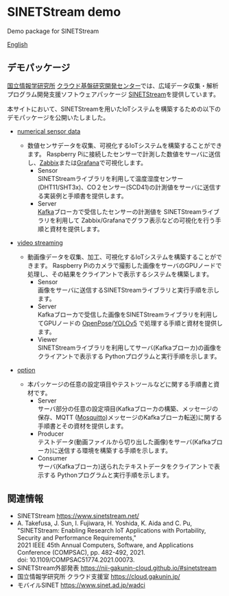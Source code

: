 # SINETStream demo

Demo package for SINETStream

[English](README.en.md)

## デモパッケージ

[国立情報学研究所](https://www.nii.ac.jp/) [クラウド基盤研究開発センター](https://www.nii.ac.jp/research/centers/ccrd/)では、広域データ収集・解析プログラム開発支援ソフトウェアパッケージ [SINETStream](https://www.sinetstream.net/)を提供しています。

本サイトにおいて、SINETStreamを用いたIoTシステムを構築するための以下のデモパッケージを公開いたしました。

* [numerical sensor data](NumericalSensorData/README.md)
  * 数値センサデータを収集、可視化するIoTシステムを構築することができます。
  Raspberry Piに接続したセンサーで計測した数値をサーバに送信し、[Zabbix](https://www.zabbix.com/)または[Grafana](https://grafana.com/grafana/)で可視化します。
    * Sensor<br>
    SINETStreamライブラリを利用して温度湿度センサー(DHT11/SHT3x)、CO２センサー(SCD41)の計測値をサーバに送信する実装例と手順書を提供します。
    * Server<br>
    [Kafka](https://kafka.apache.org/)ブローカで受信したセンサーの計測値を SINETStreamライブラリを利用して Zabbix/Grafanaでグラフ表示などの可視化を行う手順と資材を提供します。

* [video streaming](VideoStreaming/README.md)
  * 動画像データを収集、加工、可視化するIoTシステムを構築することができます。
  Raspberry Piのカメラで撮影した画像をサーバのGPUノードで処理し、その結果をクライアントで表示するシステムを構築します。
    * Sensor<br>
    画像をサーバに送信するSINETStreamライブラリと実行手順を示します。
    * Server<br>
    Kafkaブローカで受信した画像をSINETStreamライブラリを利用してGPUノードの [OpenPose](https://github.com/CMU-Perceptual-Computing-Lab/openpose)/[YOLOv5](https://docs.ultralytics.com/) で処理する手順と資材を提供します。
    * Viewer<br>
    SINETStreamライブラリを利用してサーバ(Kafkaブローカ)の画像をクライアントで表示する Pythonプログラムと実行手順を示します。

* [option](option/README.md)
  * 本パッケージの任意の設定項目やテストツールなどに関する手順書と資材です。
    * Server<br>
    サーバ部分の任意の設定項目(Kafkaブローカの構築、メッセージの保存、MQTT ([Mosquitto](https://mosquitto.org/))メッセージのKafkaブローカ転送)に関する手順書とその資材を提供します。
    * Producer<br>
    テストデータ(動画ファイルから切り出した画像)をサーバ(Kafkaブローカ)に送信する環境を構築する手順を示します。
    * Consumer<br>
    サーバ(Kafkaブローカ)送られたテキストデータをクライアントで表示する Pythonプログラムと実行手順を示します。

## 関連情報
- SINETStream https://www.sinetstream.net/ <br>
- A. Takefusa, J. Sun, I. Fujiwara, H. Yoshida, K. Aida and C. Pu, <br>
"SINETStream: Enabling Research IoT Applications with Portability, Security and Performance Requirements," <br>
2021 IEEE 45th Annual Computers, Software, and Applications Conference (COMPSAC), pp. 482-492, 2021.<br>
doi: 10.1109/COMPSAC51774.2021.00073.<br>
- SINETStream外部発表 https://nii-gakunin-cloud.github.io/#sinetstream
- 国立情報学研究所 クラウド支援室 https://cloud.gakunin.jp/
- モバイルSINET https://www.sinet.ad.jp/wadci

